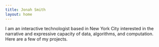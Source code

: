```yaml
---
title: Jonah Smith
layout: home
---
```


I am an interactive technologist based in New York City interested in the narrative and expressive capacity of data, algorithms, and computation. Here are a few of my projects.